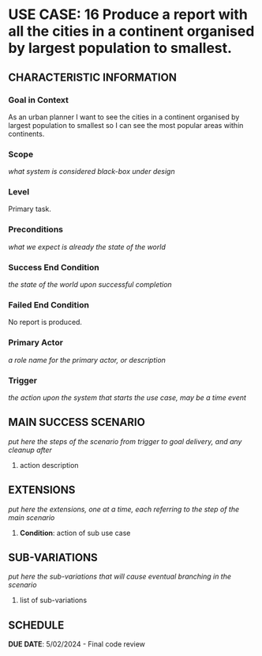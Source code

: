 # USE CASE: 16 Produce a report with all the cities in a continent organised by largest population to smallest.

## CHARACTERISTIC INFORMATION

### Goal in Context

As an urban planner I want to see the cities in a continent organised by largest population to smallest so I can see the most popular areas within continents.

### Scope

*what system is considered black-box under design*

### Level

Primary task.

### Preconditions

*what we expect is already the state of the world*

### Success End Condition

*the state of the world upon successful completion*

### Failed End Condition

No report is produced.

### Primary Actor

*a role name for the primary actor, or description*

### Trigger

*the action upon the system that starts the use case, may be a time event*

## MAIN SUCCESS SCENARIO

*put here the steps of the scenario from trigger to goal delivery, and any cleanup after*

1. action description

## EXTENSIONS

*put here the extensions, one at a time, each referring to the step of the main scenario*

1. **Condition**: action of sub use case

## SUB-VARIATIONS

*put here the sub-variations that will cause eventual branching in the scenario*

1. list of sub-variations

## SCHEDULE

**DUE DATE**: 5/02/2024 - Final code review
